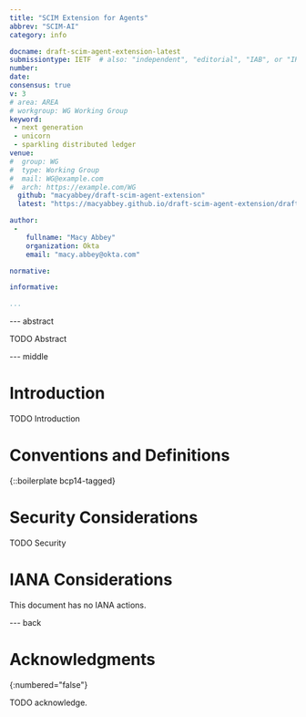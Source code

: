 ```yaml
---
title: "SCIM Extension for Agents"
abbrev: "SCIM-AI"
category: info

docname: draft-scim-agent-extension-latest
submissiontype: IETF  # also: "independent", "editorial", "IAB", or "IRTF"
number:
date:
consensus: true
v: 3
# area: AREA
# workgroup: WG Working Group
keyword:
 - next generation
 - unicorn
 - sparkling distributed ledger
venue:
#  group: WG
#  type: Working Group
#  mail: WG@example.com
#  arch: https://example.com/WG
  github: "macyabbey/draft-scim-agent-extension"
  latest: "https://macyabbey.github.io/draft-scim-agent-extension/draft-scim-agent-extension.html"

author:
 -
    fullname: "Macy Abbey"
    organization: Okta
    email: "macy.abbey@okta.com"

normative:

informative:

...
```


--- abstract

TODO Abstract


--- middle

# Introduction

TODO Introduction


# Conventions and Definitions

{::boilerplate bcp14-tagged}


# Security Considerations

TODO Security


# IANA Considerations

This document has no IANA actions.


--- back

# Acknowledgments
{:numbered="false"}

TODO acknowledge.
